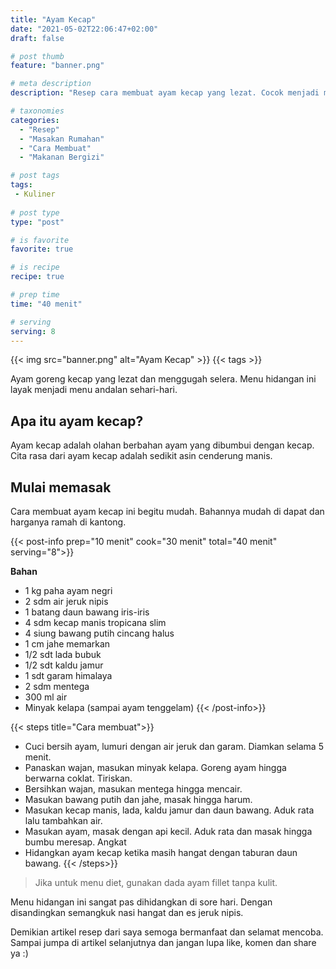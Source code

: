 ```yaml
---
title: "Ayam Kecap"
date: "2021-05-02T22:06:47+02:00"
draft: false

# post thumb
feature: "banner.png"

# meta description
description: "Resep cara membuat ayam kecap yang lezat. Cocok menjadi menu andalan sehari-hari."

# taxonomies
categories:
  - "Resep"
  - "Masakan Rumahan"
  - "Cara Membuat"
  - "Makanan Bergizi"

# post tags
tags:
 - Kuliner
 
# post type
type: "post"

# is favorite
favorite: true

# is recipe
recipe: true

# prep time
time: "40 menit"

# serving
serving: 8
---
```


{{< img src="banner.png" alt="Ayam Kecap" >}}
{{< tags >}}

Ayam goreng kecap yang lezat dan menggugah selera. Menu hidangan ini layak menjadi menu andalan sehari-hari.

## Apa itu ayam kecap?

Ayam kecap adalah olahan berbahan ayam yang dibumbui dengan kecap. Cita rasa dari ayam kecap adalah sedikit asin cenderung manis.

## Mulai memasak

Cara membuat ayam kecap ini begitu mudah. Bahannya mudah di dapat dan harganya ramah di kantong.


{{< post-info prep="10 menit" cook="30 menit" total="40 menit" serving="8">}}

__Bahan__

-   1 kg paha ayam negri
-   2 sdm air jeruk nipis
-   1 batang daun bawang iris-iris
-   4 sdm kecap manis tropicana slim
-   4 siung bawang putih cincang halus
-   1 cm jahe memarkan
-   1/2 sdt lada bubuk
-   1/2 sdt kaldu jamur
-   1 sdt garam himalaya
-   2 sdm mentega
-   300 ml air
-   Minyak kelapa (sampai ayam tenggelam)
{{< /post-info>}}

{{< steps title="Cara membuat">}}
- Cuci bersih ayam, lumuri dengan air jeruk dan garam. Diamkan selama 5 menit.
- Panaskan wajan, masukan minyak kelapa. Goreng ayam hingga berwarna coklat. Tiriskan.
- Bersihkan wajan, masukan mentega hingga mencair.
- Masukan bawang putih dan jahe, masak hingga harum.
- Masukan kecap manis, lada, kaldu jamur dan daun bawang. Aduk rata lalu tambahkan air.
- Masukan ayam, masak dengan api kecil. Aduk rata dan masak hingga bumbu meresap. Angkat
- Hidangkan ayam kecap ketika masih hangat dengan taburan daun bawang.
{{< /steps>}}

> Jika untuk menu diet, gunakan dada ayam fillet tanpa kulit.

Menu hidangan ini sangat pas dihidangkan di sore hari. Dengan disandingkan semangkuk nasi hangat dan es jeruk nipis.

Demikian artikel resep dari saya semoga bermanfaat dan selamat mencoba. Sampai jumpa di artikel selanjutnya dan jangan lupa like, komen dan share ya :)

